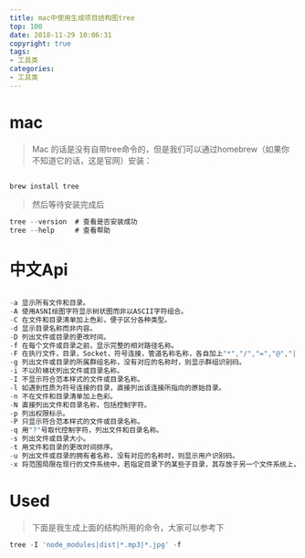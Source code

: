 ```yaml
---
title: mac中使用生成项目结构图tree
top: 100
date: 2018-11-29 10:06:31
copyright: true
tags:
- 工具类
categories:
- 工具类
---
```


# mac

>Mac 的话是没有自带tree命令的，但是我们可以通过homebrew（如果你不知道它的话，这是官网）安装：

```javascript
	
brew install tree

```

>然后等待安装完成后

```javascript
tree --version	# 查看是否安装成功
tree --help		# 查看帮助
```
<!--more-->

# 中文Api

```javascript

-a 显示所有文件和目录。
-A 使用ASNI绘图字符显示树状图而非以ASCII字符组合。
-C 在文件和目录清单加上色彩，便于区分各种类型。
-d 显示目录名称而非内容。
-D 列出文件或目录的更改时间。
-f 在每个文件或目录之前，显示完整的相对路径名称。
-F 在执行文件，目录，Socket，符号连接，管道名称名称，各自加上"*","/","=","@","|"号。
-g 列出文件或目录的所属群组名称，没有对应的名称时，则显示群组识别码。
-i 不以阶梯状列出文件或目录名称。
-I 不显示符合范本样式的文件或目录名称。
-l 如遇到性质为符号连接的目录，直接列出该连接所指向的原始目录。
-n 不在文件和目录清单加上色彩。
-N 直接列出文件和目录名称，包括控制字符。
-p 列出权限标示。
-P 只显示符合范本样式的文件或目录名称。
-q 用"?"号取代控制字符，列出文件和目录名称。
-s 列出文件或目录大小。
-t 用文件和目录的更改时间排序。
-u 列出文件或目录的拥有者名称，没有对应的名称时，则显示用户识别码。
-x 将范围局限在现行的文件系统中，若指定目录下的某些子目录，其存放于另一个文件系统上，则将该子目录予以排除在寻找范围外。

```

# Used

>下面是我生成上面的结构所用的命令，大家可以参考下

```javascript
tree -I 'node_modules|dist|*.mp3|*.jpg' -f
```
